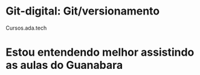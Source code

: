 # Git-digital: Git/versionamento
 Cursos.ada.tech
# Estou entendendo melhor assistindo as aulas do Guanabara
